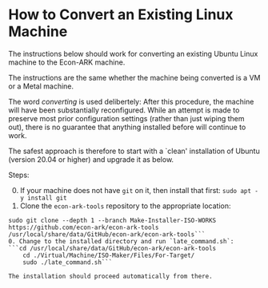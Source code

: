 # How to Convert an Existing Linux Machine

The instructions below should work for converting an existing Ubuntu Linux machine to the Econ-ARK machine.

The instructions are the same whether the machine being converted is a VM or a Metal machine.

The word _converting_ is used delibertely: After this procedure, the machine will have been substantially reconfigured. While an attempt is made to preserve most prior configuration settings (rather than just wiping them out), there is no guarantee that anything installed before will continue to work.

The safest approach is therefore to start with a `clean' installation of Ubuntu (version 20.04 or higher) and upgrade it as below. 


Steps:

0. If your machine does not have `git` on it, then install that first:
   `sudo apt -y install git`
0. Clone the `econ-ark-tools` repository to the appropriate location:
```mkdir /usr/local/share/data/GitHub/econ-ark
sudo git clone --depth 1 --branch Make-Installer-ISO-WORKS https://github.com/econ-ark/econ-ark-tools /usr/local/share/data/GitHub/econ-ark/econ-ark-tools```
0. Change to the installed directory and run `late_command.sh`:
```cd /usr/local/share/data/GitHub/econ-ark/econ-ark-tools
	cd ./Virtual/Machine/ISO-Maker/Files/For-Target/
	sudo ./late_command.sh```

The installation should proceed automatically from there.

